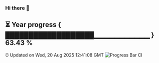 ### Hi there 👋
⏳ Year progress { ███████████████████▁▁▁▁▁▁▁▁▁▁▁ } 63.43 %
---
⏰ Updated on Wed, 20 Aug 2025 12:41:08 GMT
![Progress Bar CI](https://github.com/liununu/liununu/workflows/Progress%20Bar%20CI/badge.svg)
